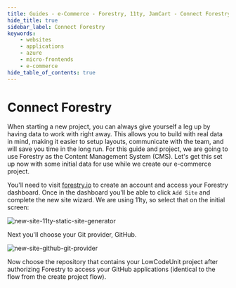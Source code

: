 ```yaml
---
title: Guides - e-Commerce - Forestry, 11ty, JamCart - Connect Forestry
hide_title: true
sidebar_label: Connect Forestry
keywords:
    - websites
    - applications
    - azure
    - micro-frontends
    - e-commerce
hide_table_of_contents: true
---
```


# Connect Forestry

When starting a new project, you can always give yourself a leg up by having data to work with right away.  This allows you to build with real data in mind, making it easier to setup layouts, communicate with the team, and will save you time in the long run.  For this guide and project, we are going to use Forestry as the Content Management System (CMS).  Let's get this set up now with some initial data for use while we create our e-commerce project.

You'll need to visit [forestry.io](https://forestry.io/) to create an account and access your Forestry dashboard.  Once in the dashboard you'll be able to click `Add Site` and complete the new site wizard.  We are using 11ty, so select that on the initial screen:

![new-site-11ty-static-site-generator](/img/screenshots/forestry/new-site-11ty-static-site-generator.png)

Next you'll choose your Git provider, GitHub.

![new-site-github-git-provider](/img/screenshots/forestry/new-site-github-git-provider.png)

Now choose the repository that contains your LowCodeUnit project after authorizing Forestry to access your GitHub applications (identical to the flow from the create project flow).
<!-- 
![new-site-github-repository](/img/screenshots/forestry/new-site-github-repository.png)

Connect our new respository
Now that we have our site connected to Forestry, we need to start adding data. First step: define the shape of our data. Hit "Front Matter" in the sidebar and then click "Add Template" in the top corner.

Select "Create new"

Name our template "Product"
We now have a blank template for our data and can add new fields to structure our documents from here. We'll keep it simple, just adding fields for title, price, image, and description. In the end, we it should look like this:

Configured Template

Once we have a template and need to tell Forestry where to save files. Click "Configure sidebar", "Add Section", and then choose "Directory". We do want multiple products on our website after all!

We'll call this "Products" and store our products in "src/products". It is important to change "File Match" to only match markdown files: we'll use other files in this directory to configure 11ty and we don't want those accidentally getting caught up. Finally, select the template "Product" we created earlier and we're good to go. It should look like this:

Configured Directory

Hit "Done" and then "Save" our changes to the sidebar. If we did this correctly, we'll see "Products" appear in the sidebar off the left. This is where our work finally starts to pay off. We have a functioning CMS and can start to create our products.

First Product

Once you have finished creating your products, remember to do git pull on your local repository! Forestry is a git-based CMS, so every change is immediately committed to your repository. -->